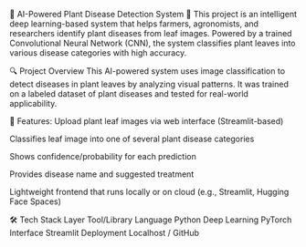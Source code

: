 🧠 AI-Powered Plant Disease Detection System 🌿
This project is an intelligent deep learning-based system that helps farmers, agronomists, and researchers identify plant diseases from leaf images. Powered by a trained Convolutional Neural Network (CNN), the system classifies plant leaves into various disease categories with high accuracy.

🔍 Project Overview
This AI-powered system uses image classification to detect diseases in plant leaves by analyzing visual patterns. It was trained on a labeled dataset of plant diseases and tested for real-world applicability.

🚀 Features:
Upload plant leaf images via web interface (Streamlit-based)

Classifies leaf image into one of several plant disease categories

Shows confidence/probability for each prediction

Provides disease name and suggested treatment

Lightweight frontend that runs locally or on cloud (e.g., Streamlit, Hugging Face Spaces)

🛠️ Tech Stack
Layer	Tool/Library
Language	Python
Deep Learning	PyTorch
Interface	Streamlit
Deployment	Localhost / GitHub
